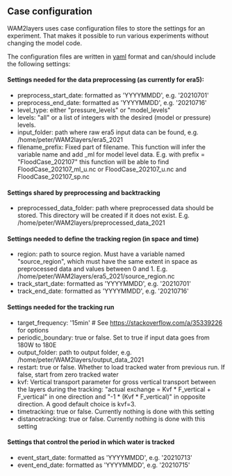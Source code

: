 ## Case configuration

WAM2layers uses case configuration files to store the settings for an
experiment. That makes it possible to run various experiments without changing
the model code.

The configuration files are written in [yaml]() format and can/should include the following settings:

#### Settings needed for the data preprocessing (as currently for era5):

- preprocess_start_date: formatted as 'YYYYMMDD', e.g. '20210701'
- preprocess_end_date: formatted as 'YYYYMMDD', e.g. '20210716'
- level_type: either "pressure_levels" or "model_levels"
- levels: "all" or a list of integers with the desired (model or pressure)
  levels.
- input_folder: path where raw era5 input data can be found, e.g.
  /home/peter/WAM2layers/era5_2021
- filename_prefix: Fixed part of filename. This function will infer the variable
  name and add _ml for model level data. E.g. with prefix = "FloodCase_202107"
  this function will be able to find FloodCase_202107_ml_u.nc or
  FloodCase_202107_u.nc and FloodCase_202107_sp.nc

#### Settings shared by preprocessing and backtracking
- preprocessed_data_folder: path where preprocessed data should be stored. This
  directory will be created if it does not exist. E.g.
  /home/peter/WAM2layers/preprocessed_data_2021

#### Settings needed to define the tracking region (in space and time)
- region: path to source region. Must have a variable named "source_region",
  which must have the same extent in space as preprocessed data and values
  between 0 and 1. E.g. /home/peter/WAM2layers/era5_2021/source_region.nc
- track_start_date: formatted as 'YYYYMMDD', e.g. '20210701'
- track_end_date: formatted as 'YYYYMMDD', e.g. '20210716'

#### Settings needed for the tracking run
- target_frequency: '15min'  # See https://stackoverflow.com/a/35339226 for
  options
- periodic_boundary: true or false. Set to true if input data goes from 180W to
  180E
- output_folder: path to output folder, e.g.
  /home/peter/WAM2layers/output_data_2021
- restart: true or false. Whether to load tracked water from previous run. If
  false, start from zero tracked water
- kvf: Vertical transport parameter for gross vertical transport between the
  layers during the tracking: "actual exchange = Kvf * F_vertical + F_vertical"
  in one direction and "-1 * (Kvf * F_vertical)" in opposite direction. A good
  default choice is kvf=3.
- timetracking: true or false. Currently nothing is done with this setting
- distancetracking: true or false. Currently nothing is done with this setting

#### Settings that control the period in which water is tracked
- event_start_date: formatted as 'YYYYMMDD', e.g. '20210713'
- event_end_date: formatted as 'YYYYMMDD', e.g. '20210715'
